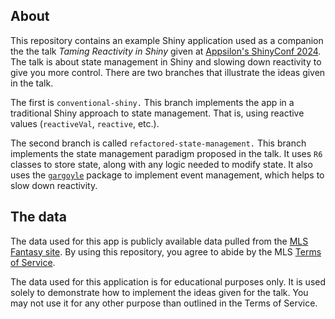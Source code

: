 ## About

This repository contains an example Shiny application used as a companion the the talk _Taming Reactivity in Shiny_ given at [Appsilon's ShinyConf 2024](https://www.shinyconf.com/).
The talk is about state management in Shiny and slowing down reactivity to give you more control.
There are two branches that illustrate the ideas given in the talk.

The first is `conventional-shiny.` This branch implements the app in a traditional Shiny approach to state management.
That is, using reactive values (`reactiveVal`, `reactive`, etc.).

The second branch is called `refactored-state-management.` This branch implements the state management paradigm proposed in the talk.
It uses `R6` classes to store state, along with any logic needed to modify state.
It also uses the [`gargoyle`](https://github.com/ColinFay/gargoyle) package to implement event management, which helps to slow down reactivity.

## The data

The data used for this app is publicly available data pulled from the [MLS Fantasy site](https://fantasy.mlssoccer.com/).
By using this repository, you agree to abide by the MLS [Terms of Service](https://www.mlssoccer.com/legal/terms-of-service).

The data used for this application is for educational purposes only.
It is used solely to demonstrate how to implement the ideas given for the talk.
You may not use it for any other purpose than outlined in the Terms of Service.
